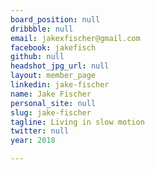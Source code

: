 ```yaml
---
board_position: null
dribbble: null
email: jakexfischer@gmail.com
facebook: jakefisch
github: null
headshot_jpg_url: null
layout: member_page
linkedin: jake-fischer
name: Jake Fischer
personal_site: null
slug: jake-fischer
tagline: Living in slow motion
twitter: null
year: 2018

---
```

